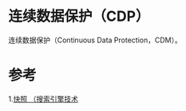 # 连续数据保护（CDP）
连续数据保护（Continuous Data Protection，CDM）。

# 参考
1.[快照 （搜索引擎技术](https://baike.baidu.com/item/%E5%BF%AB%E7%85%A7/327038)
